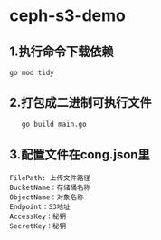 # ceph-s3-demo
## 1.执行命令下载依赖

```shell
go mod tidy
```

## 2.打包成二进制可执行文件

```sh
   go build main.go
```

## 3.配置文件在cong.json里

```shell
FilePath: 上传文件路径
BucketName：存储桶名称
ObjectName：对象名称
Endpoint：S3地址
AccessKey：秘钥
SecretKey：秘钥
```

